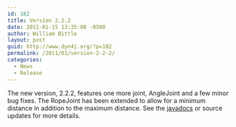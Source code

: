 ```yaml
---
id: 182
title: Version 2.2.2
date: 2011-01-15 13:35:08 -0500
author: William Bittle
layout: post
guid: http://www.dyn4j.org/?p=182
permalink: /2011/01/version-2-2-2/
categories:
  - News
  - Release
---
```

The new version, 2.2.2, features one more joint, AngleJoint and a few minor bug fixes. The RopeJoint has been extended to allow for a minimum distance in addition to the maximum distance. See the <a href="https://javadoc.io/doc/org.dyn4j/dyn4j">javadocs</a> or source updates for more details.

